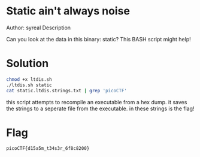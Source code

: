 # Static ain't always noise

Author: syreal
Description

Can you look at the data in this binary: static? This BASH script might help!

# Solution

```bash
chmod +x ltdis.sh
./ltdis.sh static
cat static.ltdis.strings.txt | grep 'picoCTF'
```
this script attempts to recompile an executable from a hex dump. it saves the strings to a seperate file from the executable. in these strings is the flag!

# Flag

`picoCTF{d15a5m_t34s3r_6f8c8200}`